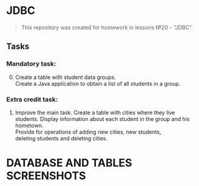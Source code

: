 # JDBC
>This repository was created for homework in lessons №20 - "JDBC".
## Tasks

### Mandatory task:  
0.  Create a table with student data groups.  
	Create a Java application to obtain a list of all students in a group.  

### Extra credit task:  
1.	Improve the main task. Create a table with cities where they live  
	students. Display information about each student in the group and his hometown.  
	Provide for operations of adding new cities, new students,  
	deleting students and deleting cities.    

# DATABASE AND TABLES SCREENSHOTS


